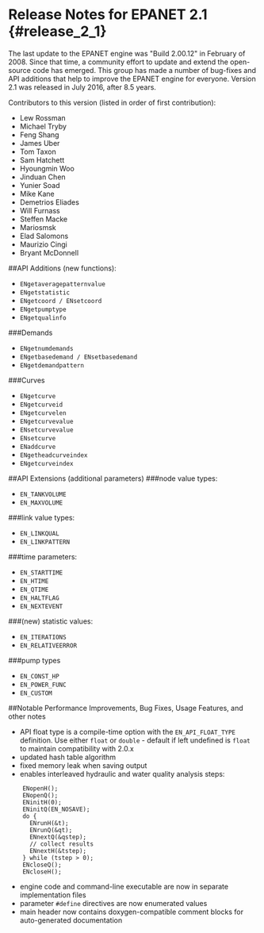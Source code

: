 Release Notes for EPANET 2.1 {#release_2_1}
============================

The last update to the EPANET engine was "Build 2.00.12" in February of 2008. Since that time, a community effort to update and extend the open-source code has emerged. This group has made a number of bug-fixes and API additions that help to improve the EPANET engine for everyone. Version 2.1 was released in July 2016, after 8.5 years.

Contributors to this version (listed in order of first contribution):

- Lew Rossman
- Michael Tryby
- Feng Shang
- James Uber
- Tom Taxon
- Sam Hatchett
- Hyoungmin Woo
- Jinduan Chen
- Yunier Soad
- Mike Kane
- Demetrios Eliades
- Will Furnass
- Steffen Macke
- Mariosmsk
- Elad Salomons
- Maurizio Cingi
- Bryant McDonnell

##API Additions (new functions):
- `ENgetaveragepatternvalue`
- `ENgetstatistic`
- `ENgetcoord / ENsetcoord`
- `ENgetpumptype`
- `ENgetqualinfo`

###Demands
- `ENgetnumdemands`
- `ENgetbasedemand / ENsetbasedemand`
- `ENgetdemandpattern`

###Curves
- `ENgetcurve`
- `ENgetcurveid`
- `ENgetcurvelen`
- `ENgetcurvevalue`
- `ENsetcurvevalue`
- `ENsetcurve`
- `ENaddcurve`
- `ENgetheadcurveindex`
- `ENgetcurveindex`


##API Extensions (additional parameters)
###node value types:
- `EN_TANKVOLUME`
- `EN_MAXVOLUME`

###link value types:
- `EN_LINKQUAL`
- `EN_LINKPATTERN`

###time parameters:
- `EN_STARTTIME`
- `EN_HTIME`
- `EN_QTIME`
- `EN_HALTFLAG`
- `EN_NEXTEVENT`

###(new) statistic values:
- `EN_ITERATIONS`
- `EN_RELATIVEERROR`

###pump types
- `EN_CONST_HP`
- `EN_POWER_FUNC`
- `EN_CUSTOM`

##Notable Performance Improvements, Bug Fixes, Usage Features, and other notes
- API float type is a compile-time option with the `EN_API_FLOAT_TYPE` definition. Use either `float` or `double` - default if left undefined is `float` to maintain compatibility with 2.0.x
- updated hash table algorithm
- fixed memory leak when saving output
- enables interleaved hydraulic and water quality analysis steps:

```
	ENopenH();
	ENopenQ();
	ENinitH(0);
	ENinitQ(EN_NOSAVE);
	do {
	  ENrunH(&t);
	  ENrunQ(&qt);
	  ENnextQ(&qstep);
	  // collect results
	  ENnextH(&tstep);
	} while (tstep > 0);
	ENcloseQ();
	ENcloseH();
```

- engine code and command-line executable are now in separate implementation files
- parameter `#define` directives are now enumerated values
- main header now contains doxygen-compatible comment blocks for auto-generated documentation





